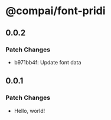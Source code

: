 # @compai/font-pridi

## 0.0.2

### Patch Changes

- b971bb4f: Update font data

## 0.0.1

### Patch Changes

- Hello, world!
